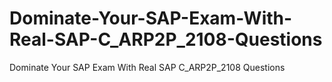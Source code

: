 # Dominate-Your-SAP-Exam-With-Real-SAP-C_ARP2P_2108-Questions
Dominate Your SAP Exam With Real SAP C_ARP2P_2108 Questions
